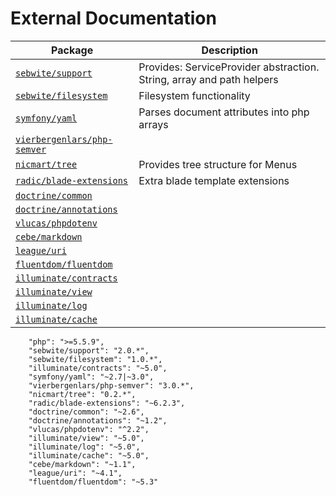 <!--
title: Third Party Libraries
subtitle: Develop
-->

# External Documentation

| Package                                                            | Description                                                           |
|--------------------------------------------------------------------|-----------------------------------------------------------------------|
| [`sebwite/support`](http://docs.sebwite.nl/sebwite-support)        | Provides: ServiceProvider abstraction. String, array and path helpers |  |  |
| [`sebwite/filesystem`](http://docs.sebwite.nl/sebwite-filesystem)  | Filesystem functionality                                              |
| [`symfony/yaml`](#)                                                | Parses document attributes into php arrays                            |
| [`vierbergenlars/php-semver`](#)                                   |                                                                       |
| [`nicmart/tree`](#)                                                | Provides tree structure for Menus                                     |
| [`radic/blade-extensions`](http://robin.radic.nl/blade-extensions) | Extra blade template extensions                                       |
| [`doctrine/common`](#)                                             |                                                                       |
| [`doctrine/annotations`](#)                                        |                                                                       |
| [`vlucas/phpdotenv`](#)                                            |                                                                       |
| [`cebe/markdown`](#)                                               |                                                                       |
| [`league/uri`](#)                                                  |                                                                       |
| [`fluentdom/fluentdom`](https://github.com/FluentDOM/FluentDOM)    |                                                                       |                                                                   |                                                                       |  |  |
| [`illuminate/contracts`](https://laravel.com/docs/5.2)             |                                                                       |
| [`illuminate/view`](https://laravel.com/docs/5.2)                  |                                                                       |
| [`illuminate/log`](https://laravel.com/docs/5.2)                   |                                                                       |
| [`illuminate/cache`](https://laravel.com/docs/5.2)                 |                                                                       |


 
        "php": ">=5.5.9",
        "sebwite/support": "2.0.*",
        "sebwite/filesystem": "1.0.*",
        "illuminate/contracts": "~5.0",
        "symfony/yaml": "~2.7|~3.0",
        "vierbergenlars/php-semver": "3.0.*",
        "nicmart/tree": "0.2.*",
        "radic/blade-extensions": "~6.2.3",
        "doctrine/common": "~2.6",
        "doctrine/annotations": "~1.2",
        "vlucas/phpdotenv": "^2.2",
        "illuminate/view": "~5.0",
        "illuminate/log": "~5.0",
        "illuminate/cache": "~5.0",
        "cebe/markdown": "~1.1",
        "league/uri": "~4.1",
        "fluentdom/fluentdom": "~5.3"